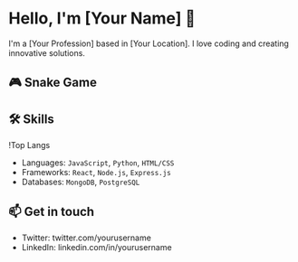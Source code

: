 # Hello, I'm [Your Name] 👋

I'm a [Your Profession] based in [Your Location]. I love coding and creating innovative solutions.

## 🎮 Snake Game

## 🛠 Skills
!Top Langs

- Languages: `JavaScript`, `Python`, `HTML/CSS`
- Frameworks: `React`, `Node.js`, `Express.js`
- Databases: `MongoDB`, `PostgreSQL`

## 📫 Get in touch
- Twitter: twitter.com/yourusername
- LinkedIn: linkedin.com/in/yourusername

